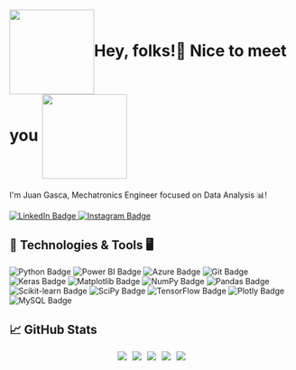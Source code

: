 # <img src="https://media.giphy.com/media/UVG0BN8TOMKkPOJS6e/giphy.gif?cid=790b76113gkty6uio7euxdwxc26andf9bezlgkxqsfhunp7s&ep=v1_stickers_search&rid=giphy.gif&ct=s" width="150" height="150" style="vertical-align: middle;"><span>Hey, folks!👋 Nice to meet you </span><img src="https://media.giphy.com/media/UVG0BN8TOMKkPOJS6e/giphy.gif?cid=790b76113gkty6uio7euxdwxc26andf9bezlgkxqsfhunp7s&ep=v1_stickers_search&rid=giphy.gif&ct=s" width="150" height="150" style="vertical-align: middle;">


I'm Juan Gasca, Mechatronics Engineer focused on Data Analysis 📊!
<div id="badges">
  <a href="https://www.linkedin.com/in/juan-pablo-gasca-calderón-087613262" target="_blank">
    <img src="https://img.shields.io/badge/LinkedIn-blue?style=flat&logo=linkedin&logoColor=white" alt="LinkedIn Badge"/>
  </a>
  <a href="https://www.instagram.com/jp.calderon/" target="_blank">
    <img src="https://img.shields.io/badge/Instagram-purple?style=flat&logo=instagram&logoColor=white" alt="Instagram Badge"/>
  </a>
</div>







## 🔧 Technologies & Tools 🖥️
![Python Badge](https://img.shields.io/badge/Code-Python-informational?style=flat&logo=python&logoColor=ffdd54&color=2b6cb0)
![Power BI Badge](https://img.shields.io/badge/Tools-Power_BI-informational?style=flat&logo=powerbi&logoColor=black&color=2b6cb0)
![Azure Badge](https://img.shields.io/badge/Cloud-Azure-informational?style=flat&logo=microsoftazure&logoColor=white&color=2b6cb0)
![Git Badge](https://img.shields.io/badge/Tools-Git-informational?style=flat&logo=git&logoColor=white&color=2b6cb0)
![Keras Badge](https://img.shields.io/badge/Tools-Keras-informational?style=flat&logo=Keras&logoColor=white&color=2b6cb0)
![Matplotlib Badge](https://img.shields.io/badge/Tools-Matplotlib-informational?style=flat&logo=Matplotlib&logoColor=black&color=2b6cb0)
![NumPy Badge](https://img.shields.io/badge/Tools-NumPy-informational?style=flat&logo=numpy&logoColor=white&color=2b6cb0)
![Pandas Badge](https://img.shields.io/badge/Tools-Pandas-informational?style=flat&logo=pandas&logoColor=white&color=2b6cb0)
![Scikit-learn Badge](https://img.shields.io/badge/Tools-Scikit--learn-informational?style=flat&logo=scikit-learn&logoColor=white&color=2b6cb0)
![SciPy Badge](https://img.shields.io/badge/Tools-SciPy-informational?style=flat&logo=scipy&logoColor=white&color=2b6cb0)
![TensorFlow Badge](https://img.shields.io/badge/Tools-TensorFlow-informational?style=flat&logo=TensorFlow&logoColor=white&color=2b6cb0)
![Plotly Badge](https://img.shields.io/badge/Tools-Plotly-informational?style=flat&logo=plotly&logoColor=white&color=2b6cb0)
![MySQL Badge](https://img.shields.io/badge/Tools-MySQL-informational?style=flat&logo=mysql&logoColor=white&color=2b6cb0)


## &#x1f4c8; GitHub Stats

<div style="display: flex; justify-content: center;">
  <a href="https://github.com/JuanGascaCalderon/JuanGascaCalderon" style="margin-right: 10px;">
    <img src="https://github-readme-stats.vercel.app/api/top-langs/?username=JuanGascaCalderon&hide=java,html,tex&title_color=ffffff&text_color=ffffff&icon_color=2bbc8a&bg_color=000000&langs_count=3&card_width=200" />
  </a>

  <a href="https://github.com/JuanGascaCalderon/IoT-Micropython-Project" style="margin-right: 10px;">
    <img src="https://github-readme-stats.vercel.app/api/pin/?username=JuanGascaCalderon&repo=IoT-Micropython-Project&title_color=ffffff&text_color=ffffff&icon_color=2bbc8a&bg_color=000000&card_width=200" />
  </a>

  <a href="https://github.com/JuanGascaCalderon/MiniProjects_Deep_Learning" style="margin-right: 10px;">
    <img src="https://github-readme-stats.vercel.app/api/pin/?username=JuanGascaCalderon&repo=MiniProjects_Deep_Learning&title_color=ffffff&text_color=ffffff&icon_color=2bbc8a&bg_color=000000&card_width=200" />
  </a>

  <a href="https://github.com/JuanGascaCalderon/Micropython-Projects" style="margin-right: 10px;">
    <img src="https://github-readme-stats.vercel.app/api/pin/?username=JuanGascaCalderon&repo=Micropython-Projects&title_color=ffffff&text_color=ffffff&icon_color=2bbc8a&bg_color=000000&card_width=200" />
  </a>

  <a href="https://github.com/JuanGascaCalderon/NumPy-Challenge">
    <img src="https://github-readme-stats.vercel.app/api/pin/?username=JuanGascaCalderon&repo=NumPy-Challenge&title_color=ffffff&text_color=ffffff&icon_color=2bbc8a&bg_color=000000&card_width=200" />
  </a>
</div>





